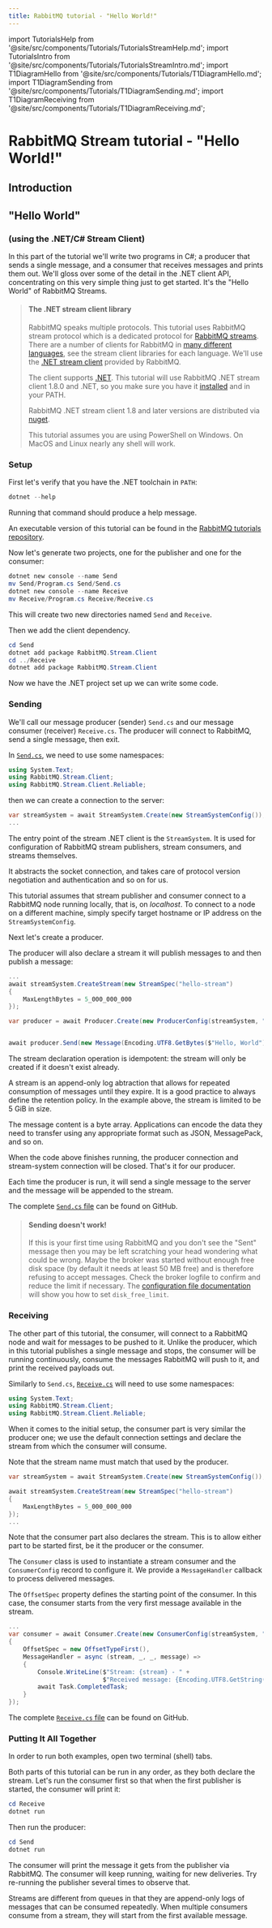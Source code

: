 ```yaml
---
title: RabbitMQ tutorial - "Hello World!"
---
```

<!--
Copyright (c) 2005-2024 Broadcom. All Rights Reserved. The term "Broadcom" refers to Broadcom Inc. and/or its subsidiaries.

All rights reserved. This program and the accompanying materials
are made available under the terms of the under the Apache License,
Version 2.0 (the "License”); you may not use this file except in compliance
with the License. You may obtain a copy of the License at

https://www.apache.org/licenses/LICENSE-2.0

Unless required by applicable law or agreed to in writing, software
distributed under the License is distributed on an "AS IS" BASIS,
WITHOUT WARRANTIES OR CONDITIONS OF ANY KIND, either express or implied.
See the License for the specific language governing permissions and
limitations under the License.
-->

import TutorialsHelp from '@site/src/components/Tutorials/TutorialsStreamHelp.md';
import TutorialsIntro from '@site/src/components/Tutorials/TutorialsStreamIntro.md';
import T1DiagramHello from '@site/src/components/Tutorials/T1DiagramHello.md';
import T1DiagramSending from '@site/src/components/Tutorials/T1DiagramSending.md';
import T1DiagramReceiving from '@site/src/components/Tutorials/T1DiagramReceiving.md';

# RabbitMQ Stream tutorial - "Hello World!"

## Introduction

<TutorialsHelp/>
<TutorialsIntro/>

## "Hello World"
### (using the .NET/C# Stream Client)

In this part of the tutorial we'll write two programs in C#; a
producer that sends a single message, and a consumer that receives
messages and prints them out.  We'll gloss over some of the detail in
the .NET client API, concentrating on this very simple thing just to get
started.  It's the "Hello World" of RabbitMQ Streams.


> #### The .NET stream client library
>
> RabbitMQ speaks multiple protocols. This tutorial uses RabbitMQ stream protocol which is a dedicated
> protocol for [RabbitMQ streams](/docs/streams). There are a number of clients
> for RabbitMQ in [many different
> languages](/client-libraries/devtools), see the stream client libraries for each language.
> We'll use the [.NET stream client](https://github.com/rabbitmq/rabbitmq-stream-dotnet-client) provided by RabbitMQ.
>
> The client supports [.NET](https://dotnet.microsoft.com).
> This tutorial will use RabbitMQ .NET stream client 1.8.0 and .NET, so you make sure
> you have it [installed](https://dotnet.microsoft.com) and in your PATH.
>
> RabbitMQ .NET stream client 1.8 and later versions are distributed via [nuget](https://www.nuget.org/packages/RabbitMQ.Stream.Client/).
>
> This tutorial assumes you are using PowerShell on Windows. On MacOS and Linux nearly
> any shell will work.

### Setup

First let's verify that you have the .NET toolchain in `PATH`:

```PowerShell
dotnet --help
```

Running that command should produce a help message.

An executable version of this tutorial can be found in the [RabbitMQ tutorials repository](https://github.com/rabbitmq/rabbitmq-tutorials/blob/main/dotnet-stream/).

Now let's generate two projects, one for the publisher and one for the consumer:

```powershell
dotnet new console --name Send
mv Send/Program.cs Send/Send.cs
dotnet new console --name Receive
mv Receive/Program.cs Receive/Receive.cs
```

This will create two new directories named `Send` and `Receive`.

Then we add the client dependency.

```powershell
cd Send
dotnet add package RabbitMQ.Stream.Client 
cd ../Receive
dotnet add package RabbitMQ.Stream.Client 
```

Now we have the .NET project set up we can write some code.

### Sending

We'll call our message producer (sender) `Send.cs` and our message consumer (receiver)
`Receive.cs`.  The producer will connect to RabbitMQ, send a single message,
then exit.

In
[`Send.cs`](https://github.com/rabbitmq/rabbitmq-tutorials/blob/main/dotnet-stream/Send/Send.cs),
we need to use some namespaces:

```csharp
using System.Text;
using RabbitMQ.Stream.Client;
using RabbitMQ.Stream.Client.Reliable;
```

then we can create a connection to the server:

```csharp
var streamSystem = await StreamSystem.Create(new StreamSystemConfig());
...
```
The entry point of the stream .NET client is the `StreamSystem`.
It is used for configuration of RabbitMQ stream publishers, stream consumers, and streams themselves.

It abstracts the socket connection, and takes care of protocol version negotiation and authentication and so on for us.

This tutorial assumes that stream publisher and consumer connect to a RabbitMQ node running locally, that is, on _localhost_.
To connect to a node on a different machine, simply specify target hostname or IP address on the `StreamSystemConfig`.

Next let's create a producer.

The producer will also declare a stream it will publish messages to and then publish a message:

```csharp
...
await streamSystem.CreateStream(new StreamSpec("hello-stream")
{
    MaxLengthBytes = 5_000_000_000
});

var producer = await Producer.Create(new ProducerConfig(streamSystem, "hello-stream"));


await producer.Send(new Message(Encoding.UTF8.GetBytes($"Hello, World")));
```

The stream declaration operation is idempotent: the stream will only be created if it doesn't exist already.

A stream is an append-only log abtraction that allows for repeated consumption of messages until they expire.
It is a good practice to always define the retention policy.
In the example above, the stream is limited to be 5 GiB in size.

The message content is a byte array.
Applications can encode the data they need to transfer using any appropriate format such as JSON, MessagePack, and so on.

When the code above finishes running, the producer connection and stream-system
connection will be closed. That's it for our producer.

Each time the producer is run, it will send a single message to the server and the message will be appended to the stream.

The complete [`Send.cs` file](https://github.com/rabbitmq/rabbitmq-tutorials/blob/main/dotnet-stream/Send/Send.cs) can be found on GitHub.

> #### Sending doesn't work!
>
> If this is your first time using RabbitMQ and you don't see the "Sent"
> message then you may be left scratching your head wondering what could
> be wrong. Maybe the broker was started without enough free disk space
> (by default it needs at least 50 MB free) and is therefore refusing to
> accept messages. Check the broker logfile to confirm and reduce the
> limit if necessary. The [configuration file documentation](/docs/configure#config-items)
> will show you how to set <code>disk_free_limit</code>.


### Receiving

The other part of this tutorial, the consumer, will connect to a RabbitMQ node and wait for messages to be pushed to it.
Unlike the producer, which in this tutorial publishes a single message and stops, the consumer will be running continuously, consume the messages RabbitMQ will push to it, and print the received payloads out.

Similarly to `Send.cs`, [`Receive.cs`](https://github.com/rabbitmq/rabbitmq-tutorials/blob/main/dotnet-stream/Receive/Receive.cs) will need to use some namespaces:

```csharp
using System.Text;
using RabbitMQ.Stream.Client;
using RabbitMQ.Stream.Client.Reliable;
```

When it comes to the initial setup, the consumer part is very similar the producer one; we use the default connection settings and declare the stream from which the consumer will consume.

Note that the stream name must match that used by the producer.

```csharp
var streamSystem = await StreamSystem.Create(new StreamSystemConfig());

await streamSystem.CreateStream(new StreamSpec("hello-stream")
{
    MaxLengthBytes = 5_000_000_000
});
...
```

Note that the consumer part also declares the stream.
This is to allow either part to be started first, be it the producer or the consumer.

The `Consumer` class is used to instantiate a stream consumer and the `ConsumerConfig` record to configure it.
We provide a `MessageHandler` callback to process delivered messages.

The `OffsetSpec` property defines the starting point of the consumer.
In this case, the consumer starts from the very first message available in the stream.


```csharp
...
var consumer = await Consumer.Create(new ConsumerConfig(streamSystem, "hello-stream")
{
    OffsetSpec = new OffsetTypeFirst(),
    MessageHandler = async (stream, _, _, message) =>
    {
        Console.WriteLine($"Stream: {stream} - " +
                          $"Received message: {Encoding.UTF8.GetString(message.Data.Contents)}");
        await Task.CompletedTask;
    }
});

```
The complete [`Receive.cs` file](https://github.com/rabbitmq/rabbitmq-tutorials/blob/main/dotnet-stream/Receive/Receive.cs) can be found on GitHub.

### Putting It All Together

In order to run both examples, open two terminal (shell) tabs.

Both parts of this tutorial can be run in any order, as they both declare the stream.
Let's run the consumer first so that when the first publisher is started, the consumer will print it:


```powershell
cd Receive
dotnet run
```

Then run the producer:

```powershell
cd Send
dotnet run
```

The consumer will print the message it gets from the publisher via
RabbitMQ. The consumer will keep running, waiting for new deliveries. Try re-running
the publisher several times to observe that.

Streams are different from queues in that they are append-only logs of messages
that can be consumed repeatedly.
When multiple consumers consume from a stream, they will start from the first available message.

[//]: # (Time to move on to [part 2]&#40;./tutorial-two-dotnet-stream&#41; and deal with a confirmation.)
